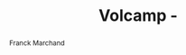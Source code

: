 ---
  name: Franck Marchand
  title: Volcamp - 
  abstract: Franck Marchand
  twitter: none
  photo: none
  linkedin: none
  keynotes: false
---